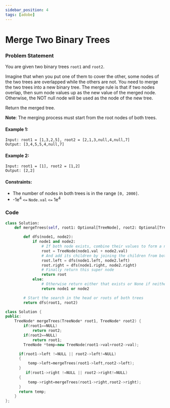 ```yaml
---
sidebar_position: 4
tags: [adobe]
---
```


# Merge Two Binary Trees

### Problem Statement

You are given two binary trees `root1` and `root2`.

Imagine that when you put one of them to cover the other, some nodes of the two trees are overlapped while the others are not. You need to merge the two trees into a new binary tree. The merge rule is that if two nodes overlap, then sum node values up as the new value of the merged node. Otherwise, the NOT null node will be used as the node of the new tree.

Return the merged tree.

**Note**: The merging process must start from the root nodes of both trees.

#### Example 1:

```
Input: root1 = [1,3,2,5], root2 = [2,1,3,null,4,null,7]
Output: [3,4,5,5,4,null,7]
```

#### Example 2:

```
Input: root1 = [1], root2 = [1,2]
Output: [2,2]
```

#### Constraints:

- The number of nodes in both trees is in the range `[0, 2000]`.
- -1e<sup>4</sup> `<=` `Node.val` `<=` 1e<sup>4</sup>

### Code

```python title="Python Code"
class Solution:
    def mergeTrees(self, root1: Optional[TreeNode], root2: Optional[TreeNode]) -> Optional[TreeNode]:

        def dfs(node1, node2):
            if node1 and node2:
                # If both node exists, combine their values to form a new super node
                root = TreeNode(node1.val + node2.val)
                # And add its children by joining the children from both nodes
                root.left = dfs(node1.left, node2.left)
                root.right = dfs(node1.right, node2.right)
                # Finally return this super node
                return root
            else:
                # Otherwise return either that exists or None if neither exists
                return node1 or node2

        # Start the search in the head or roots of both trees
        return dfs(root1, root2)

```

```cpp title="C++"
class Solution {
public:
    TreeNode* mergeTrees(TreeNode* root1, TreeNode* root2) {
        if(root1==NULL)
            return root2;
        if(root2==NULL)
            return root1;
        TreeNode *temp=new TreeNode(root1->val+root2->val);

      if(root1->left !=NULL || root2->left!=NULL)
      {
          temp->left=mergeTrees(root1->left,root2->left);
      }
         if(root1->right !=NULL || root2->right!=NULL)
      {
          temp->right=mergeTrees(root1->right,root2->right);
      }
      return temp;
    }
};

```
